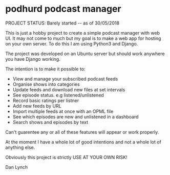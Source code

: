 # podhurd podcast manager

PROJECT STATUS: Barely started -- as of 30/05/2018

This is just a hobby project to create a simple podcast manager with web UI.
It may not come to much but my goal is to make a web app for hosting on your own server.
To do this I am using Python3 and Django. 

The project was developed on an Ubuntu server but should work anywhere you have Django working.

The intention is to make it possible to:
- View and manage your subscribed podcast feeds
- Organise shows into categories
- Update feeds and download new files at set intervals
- See episode status. e.g listened/unlistened
- Record basic ratings per listner
- Add new feeds by URL
- Import multiple feeds at once with an OPML file
- See which episodes are new and unlistened in a dashboard
- Search shows and episodes by text

Can't guarentee any or all of these features will appear or work properly. 

At the moment I have a whole lot of good intentions and not a whole lot of anything else.

Obviously this project is strictly USE AT YOUR OWN RISK!

Dan Lynch
